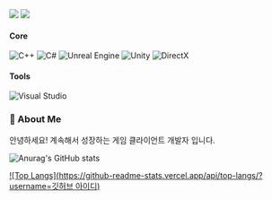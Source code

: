 <img src="https://capsule-render.vercel.app/api?type=waving&color=BDBDC8&height=150&section=header" />
<img src="https://capsule-render.vercel.app/api?type=waving&color=BDBDC8&height=150&section=footer" />

#### Core
![C++](https://img.shields.io/badge/C%2B%2B-00599C?style=for-the-badge&logo=cplusplus&logoColor=white) ![C#](https://img.shields.io/badge/C%23-512BD4?style=for-the-badge&logo=c-sharp&logoColor=white) ![Unreal Engine](https://img.shields.io/badge/Unreal%20Engine-313131?style=for-the-badge&logo=unrealengine&logoColor=white) ![Unity](https://img.shields.io/badge/Unity-000000?style=for-the-badge&logo=unity&logoColor=white) ![DirectX](https://img.shields.io/badge/DirectX-0078D7?style=for-the-badge&logo=microsoft&logoColor=white)


#### Tools
![Visual Studio](https://img.shields.io/badge/Visual%20Studio-5C2D91?style=for-the-badge&logo=visualstudio&logoColor=white)

### 💬 About Me
안녕하세요! 계속해서 성장하는 게임 클라이언트 개발자 입니다.

![Anurag's GitHub stats](https://github-readme-stats.vercel.app/api?username=Geniedevice&show_icons=true&bg_color=00000000)

[![Top Langs](https://github-readme-stats.vercel.app/api/top-langs/?username=깃허브 아이디)](https://github.com/anuraghazra/github-readme-stats)

